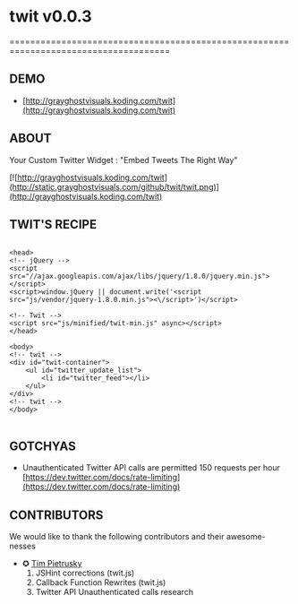 # twit v0.0.3
=====================================================================================

## DEMO
* [http://grayghostvisuals.koding.com/twit](http://grayghostvisuals.koding.com/twit)

## ABOUT
Your Custom Twitter Widget : "Embed Tweets The Right Way"

[![http://grayghostvisuals.koding.com/twit](http://static.grayghostvisuals.com/github/twit/twit.png)](http://grayghostvisuals.koding.com/twit)

## TWIT'S RECIPE
<pre>
<code>
&lt;head&gt;
&lt;!-- jQuery --&gt;
&lt;script src=&quot;//ajax.googleapis.com/ajax/libs/jquery/1.8.0/jquery.min.js&quot;&gt;&lt;/script&gt;
&lt;script&gt;window.jQuery || document.write(&#39;&lt;script src=&quot;js/vendor/jquery-1.8.0.min.js&quot;&gt;&lt;\/script&gt;&#39;)&lt;/script&gt;

&lt;!-- Twit --&gt;
&lt;script src=&quot;js/minified/twit-min.js&quot; async&gt;&lt;/script&gt;
&lt;/head&gt;

&lt;body&gt;
&lt;!-- twit --&gt;
&lt;div id=&quot;twit-container&quot;&gt;
    &lt;ul id=&quot;twitter_update_list&quot;&gt;
        &lt;li id=&quot;twitter_feed&quot;&gt;&lt;/li&gt;
    &lt;/ul&gt;
&lt;/div&gt;
&lt;!-- twit --&gt;
&lt;/body&gt;
</code>
</pre>

## GOTCHYAS
* Unauthenticated Twitter API calls are permitted 150 requests per hour [https://dev.twitter.com/docs/rate-limiting](https://dev.twitter.com/docs/rate-limiting)

## CONTRIBUTORS
We would like to thank the following contributors and their awesome-nesses

* &#10026; [Tim Pietrusky](https://github.com/TimPietrusky)
  1. JSHint corrections (twit.js)
  2. Callback Function Rewrites (twit.js)
  3. Twitter API Unauthenticated calls research